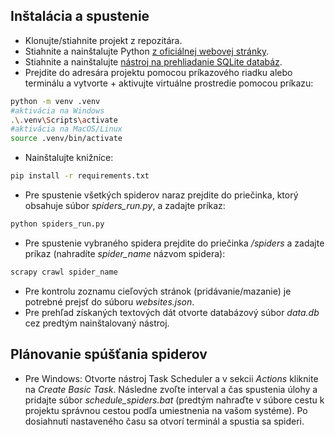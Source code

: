 
## Inštalácia a spustenie

* Klonujte/stiahnite projekt z repozitára.
* Stiahnite a nainštalujte Python [z oficiálnej webovej stránky](https://www.python.org/downloads/).
* Stiahnite a nainštalujte [nástroj na prehliadanie SQLite databáz](https://sqlitebrowser.org/dl/).
* Prejdite do adresára projektu pomocou príkazového riadku alebo terminálu a vytvorte + aktivujte virtuálne prostredie pomocou príkazu:

```bash
python -m venv .venv
#aktivácia na Windows
.\.venv\Scripts\activate
#aktivácia na MacOS/Linux
source .venv/bin/activate
```
* Nainštalujte knižníce:
```bash
pip install -r requirements.txt
```
* Pre spustenie všetkých spiderov naraz prejdite do priečinka, ktorý obsahuje súbor *spiders_run.py*, a zadajte príkaz:
```bash
python spiders_run.py
```
* Pre spustenie vybraného spidera prejdite do priečinka */spiders* a zadajte príkaz (nahradíte *spider_name* názvom spidera):
```bash
scrapy crawl spider_name
```
* Pre kontrolu zoznamu cieľových stránok (pridávanie/mazanie) je potrebné prejsť do súboru *websites.json*. 
* Pre prehľad získaných textových dát otvorte databázový súbor *data.db* cez predtým nainštalovaný nástroj.
## Plánovanie spúšťania spiderov
* Pre Windows: Otvorte nástroj Task Scheduler a v sekcii *Actions* kliknite na *Create Basic Task*. Následne zvoľte interval a čas spustenia úlohy a pridajte súbor *schedule_spiders.bat* (predtým nahraďte v súbore cestu k projektu správnou cestou podľa umiestnenia na vašom systéme). Po dosiahnutí nastaveného času sa otvorí terminál a spustia sa spideri.

